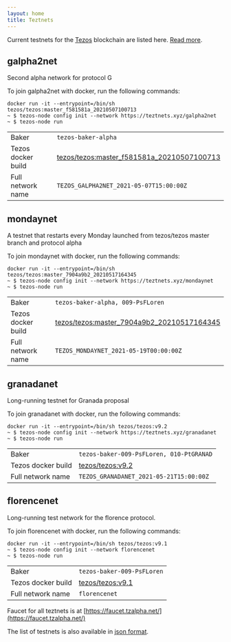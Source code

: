 ```yaml
---
layout: home
title: Teztnets
---
```


Current testnets for the [Tezos](https://tezos.com) blockchain are listed here. [Read more](about/).

galpha2net
---------

Second alpha network for protocol G

To join galpha2net with docker, run the following commands:

```
docker run -it --entrypoint=/bin/sh tezos/tezos:master_f581581a_20210507100713
~ $ tezos-node config init --network https://teztnets.xyz/galpha2net
~ $ tezos-node run
```

| | |
|-------|---------------------|
| Baker | `tezos-baker-alpha` |
| Tezos docker build | [tezos/tezos:master_f581581a_20210507100713](https://hub.docker.com/r/tezos/tezos/tags?page=1&ordering=last_updated&name=master_f581581a_20210507100713) |
| Full network name | `TEZOS_GALPHA2NET_2021-05-07T15:00:00Z` |

mondaynet
---------

A testnet that restarts every Monday launched from tezos/tezos master branch and protocol alpha

To join mondaynet with docker, run the following commands:

```
docker run -it --entrypoint=/bin/sh tezos/tezos:master_7904a9b2_20210517164345
~ $ tezos-node config init --network https://teztnets.xyz/mondaynet
~ $ tezos-node run
```

| | |
|-------|---------------------|
| Baker | `tezos-baker-alpha, 009-PsFLoren` |
| Tezos docker build | [tezos/tezos:master_7904a9b2_20210517164345](https://hub.docker.com/r/tezos/tezos/tags?page=1&ordering=last_updated&name=master_7904a9b2_20210517164345) |
| Full network name | `TEZOS_MONDAYNET_2021-05-19T00:00:00Z` |

granadanet
---------

Long-running testnet for Granada proposal

To join granadanet with docker, run the following commands:

```
docker run -it --entrypoint=/bin/sh tezos/tezos:v9.2
~ $ tezos-node config init --network https://teztnets.xyz/granadanet
~ $ tezos-node run
```

| | |
|-------|---------------------|
| Baker | `tezos-baker-009-PsFLoren, 010-PtGRANAD` |
| Tezos docker build | [tezos/tezos:v9.2](https://hub.docker.com/r/tezos/tezos/tags?page=1&ordering=last_updated&name=v9.2) |
| Full network name | `TEZOS_GRANADANET_2021-05-21T15:00:00Z` |

florencenet
---------

Long-running test network for the florence protocol.

To join florencenet with docker, run the following commands:

```
docker run -it --entrypoint=/bin/sh tezos/tezos:v9.1
~ $ tezos-node config init --network florencenet
~ $ tezos-node run
```

| | |
|-------|---------------------|
| Baker | `tezos-baker-009-PsFLoren` |
| Tezos docker build | [tezos/tezos:v9.1](https://hub.docker.com/r/tezos/tezos/tags?page=1&ordering=last_updated&name=v9.1) |
| Full network name | `florencenet` |


Faucet for all teztnets is at [https://faucet.tzalpha.net/](https://faucet.tzalpha.net/)

The list of testnets is also available in [json format](https://teztnets.xyz/teztnets.json).
